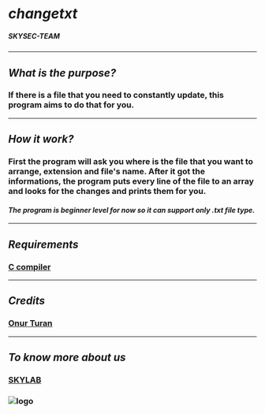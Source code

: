 
# *changetxt* 
##### SKYSEC-TEAM
---
## *What is the purpose?*
### If there is a file that you need to constantly update, this program aims to do that for you.
---
## *How it work?*
### First the program will ask you where is the file that you want to arrange, extension and file's name. After it got the informations, the program puts every line of the file to an array and looks for the changes and prints them  for you.
#### *The program is beginner level for now so it can support only .txt file type.*
---

## *Requirements*
### [C compiler](https://sourceforge.net/projects/orwelldevcpp/ "Download Link")
---
## *Credits*
### [Onur Turan](https://github.com/Onur-TURAN "Onur Turan")
---
## *To know more about us*
### [SKYLAB](http://yildizskylab.com/ "SKYLAB Homepage")
### ![logo](http://yildizskylab.com/static/media/yildiz.9af48539cdd43090e41441c69e7b19ad.svg)
